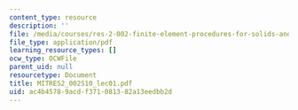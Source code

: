 ```yaml
---
content_type: resource
description: ''
file: /media/courses/res-2-002-finite-element-procedures-for-solids-and-structures-spring-2010/ac4b45789acdf371081382a13eedbb2d_MITRES2_002S10_lec01.pdf
file_type: application/pdf
learning_resource_types: []
ocw_type: OCWFile
parent_uid: null
resourcetype: Document
title: MITRES2_002S10_lec01.pdf
uid: ac4b4578-9acd-f371-0813-82a13eedbb2d
---
```

